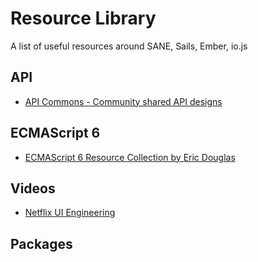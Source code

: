# Resource Library
A list of useful resources around SANE, Sails, Ember, io.js

## API

- [API Commons - Community shared API designs](http://apicommons.org)

## ECMAScript 6
- [ECMAScript 6 Resource Collection by Eric Douglas](https://github.com/ericdouglas/ES6-Learning)


## Videos

- [Netflix UI Engineering](https://www.youtube.com/channel/UCGGRRqAjPm6sL3-WGBDnKJA)

## Packages

